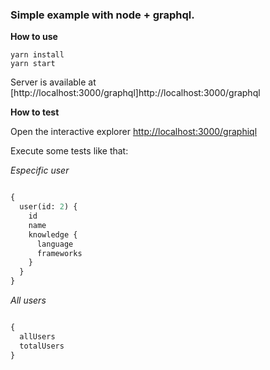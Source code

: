 ### Simple example with node + graphql.

**How to use**

```
yarn install 
yarn start
```

Server is available at [http://localhost:3000/graphql]http://localhost:3000/graphql

**How to test**

Open the interactive explorer [http://localhost:3000/graphiql](http://localhost:3000/graphiql)

Execute some tests like that:

*Especific user*

```graphql

{
  user(id: 2) {
    id
    name
    knowledge {
      language
      frameworks
    }
  }
}

```

*All users*

```graphql

{
  allUsers
  totalUsers
}

```